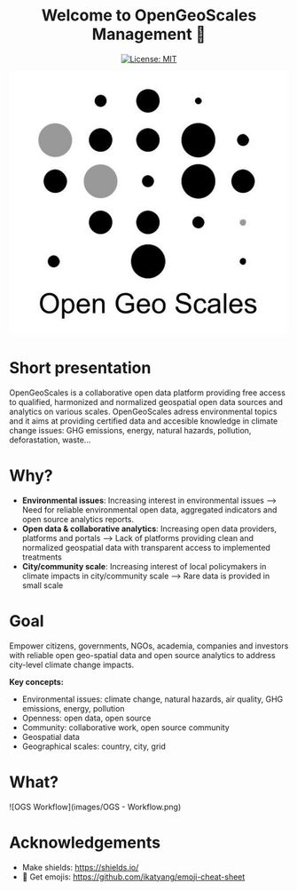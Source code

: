 
<h1 align="center">Welcome to OpenGeoScales Management 👋</h1>

<p align="center">
  <a href="https://github.com/kefranabg/readme-md-generator/blob/master/LICENSE">
    <img alt="License: MIT" src="https://img.shields.io/badge/license-MIT-yellow.svg" target="_blank" />
  </a>
</p>

<p align="center">
  <img src="https://github.com/OpenGeoScales/Management/blob/main/images/logo.jpg" />
</p>

# Short presentation

OpenGeoScales is a collaborative open data platform providing free access to qualified, harmonized and normalized geospatial open data sources and analytics on various scales.
OpenGeoScales adress environmental topics and it aims at providing certified data and accesible knowledge in climate change issues: GHG emissions, energy, natural hazards, pollution, deforastation, waste...

# Why?

- **Environmental issues**: 
Increasing interest in environmental issues --> Need for reliable environmental open data, aggregated indicators and open source analytics reports.
- **Open data & collaborative analytics**:
Increasing open data providers, platforms and portals --> Lack of platforms providing clean and normalized geospatial data with transparent access to implemented treatments
- **City/community scale**:
Increasing interest of local policymakers in climate impacts in city/community scale --> Rare data is provided in small scale

# Goal

Empower citizens, governments, NGOs, academia, companies and investors with reliable open geo-spatial data and open source analytics to address city-level climate change impacts.

**Key concepts:**
- Environmental issues: climate change, natural hazards, air quality, GHG emissions, energy, pollution  
- Openness: open data, open source
- Community: collaborative work, open source community
- Geospatial data
- Geographical scales: country, city, grid

# What?

![OGS Workflow](images/OGS - Workflow.png)

# Acknowledgements

- Make shields: https://shields.io/
- :smiling_face_with_three_hearts: Get emojis: https://github.com/ikatyang/emoji-cheat-sheet
